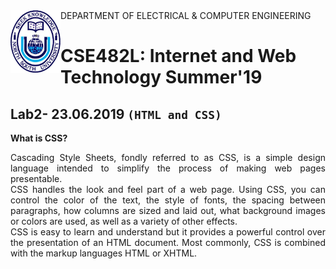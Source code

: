<!DOCTYPE html>
<html>
  
<img align="left" width="80" height="100" src="https://github.com/NeloyNSU/CSE482_Summer-19_Section7/blob/master/image/nsulogo.png">
DEPARTMENT OF ELECTRICAL & COMPUTER ENGINEERING

# CSE482L: Internet and Web Technology Summer'19
## Lab2- 23.06.2019 `(HTML and CSS)`

<strong> What is CSS?</strong>
<p align="justify">
Cascading Style Sheets, fondly referred to as CSS, is a simple design language intended to simplify the process of making web pages presentable.
<br>
CSS handles the look and feel part of a web page. Using CSS, you can control the color of the text, the style of fonts, the spacing between paragraphs, how columns are sized and laid out, what background images or colors are used, as well as a variety of other effects.
</br>
CSS is easy to learn and understand but it provides a powerful control over the presentation of an HTML document. Most commonly, CSS is combined with the markup languages HTML or XHTML.
</p>

</body>
</html>
